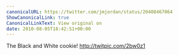 ```yaml
---
canonicalURL: https://twitter.com/jmjordan/status/20408467064
ShowCanonicalLink: true
CanonicalLinkText: View original on
date: 2010-08-05T18:42:51+00:00
---
```

The Black and White cookie! http://twitpic.com/2bw0z1
